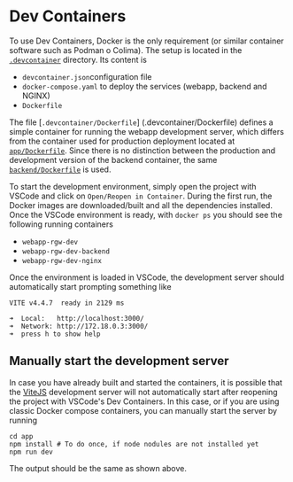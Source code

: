 # Dev Containers

To use Dev Containers, Docker is the only requirement (or similar container
software such as Podman o Colima). The setup is located in the
[`.devcontainer`](../../.devcontainer) directory. Its content is

- `devcontainer.json`configuration file
- `docker-compose.yaml` to deploy the services (webapp, backend and NGINX)
- `Dockerfile`

The file [`.devcontainer/Dockerfile`] (.devcontainer/Dockerfile)
defines a simple container for running the webapp development server,
which differs from the container used for production deployment located at
[`app/Dockerfile`](app/Dockerfile).
Since there is no distinction between the production and development version
of the backend container, the same
[`backend/Dockerfile`](../../backend/Dockerfile) is used.

To start the development environment, simply open the project with VSCode and
click on `Open/Reopen in Container`. During the first run, the Docker images are
downloaded/built and all the dependencies installed. Once the VSCode environment
is ready, with `docker ps` you should see the following running containers

- `webapp-rgw-dev`
- `webapp-rgw-dev-backend`
- `webapp-rgw-dev-nginx`

Once the environment is loaded in VSCode, the development server should
automatically start prompting something like

```text
VITE v4.4.7  ready in 2129 ms

➜  Local:   http://localhost:3000/
➜  Network: http://172.18.0.3:3000/
➜  press h to show help
```

## Manually start the development server

In case you have already built and started the containers, it is possible that
the [ViteJS](https://vitejs.dev) development server will not
automatically start after reopening the project with VSCode's Dev Containers.
In this case, or if you are using classic Docker compose containers, you
can manually start the server by running

```shell
cd app
npm install # To do once, if node nodules are not installed yet
npm run dev
```

The output should be the same as shown above.
